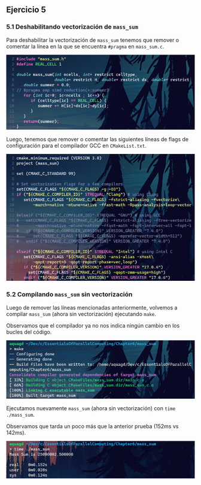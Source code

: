 ## Ejercicio 5

### 5.1 Deshabilitando vectorización de `mass_sum`

Para deshabilitar la vectorización de `mass_sum` tenemos que remover o comentar la línea en la que se encuentra `#pragma` en `mass_sum.c`.

![screenshot removiendo #pragma en mass_sum.c](./screenshots/Screenshot%20from%202024-04-08%2019-23-49.png)

Luego, tenemos que remover o comentar las siguientes líneas de flags de configuración para el compilador GCC en `CMakeList.txt`.

![screenshot removiendo configuración para GCC en CMakeLists.txt](./screenshots/Screenshot%20from%202024-04-08%2019-26-14.png)

### 5.2 Compilando `mass_sum` sin vectorización

Luego de remover las líneas mencionadas anteriormente, volvemos a compilar `mass_sum` (ahora sin vectorización) ejecutando `make`.

Observamos que el compilador ya no nos indica ningún cambio en los bucles del código.

![screenshot compilando mass_sum.c sin vectorización](./screenshots/Screenshot%20from%202024-04-08%2019-31-55.png)

Ejecutamos nuevamente `mass_sum` (ahora sin vectorización) con `time ./mass_sum`.

Observamos que tarda un poco más que la anterior prueba (152ms vs 142ms).

![screenshot ejecución de mass_sum sin vectorización](./screenshots/Screenshot%20from%202024-04-08%2019-36-17.png)
